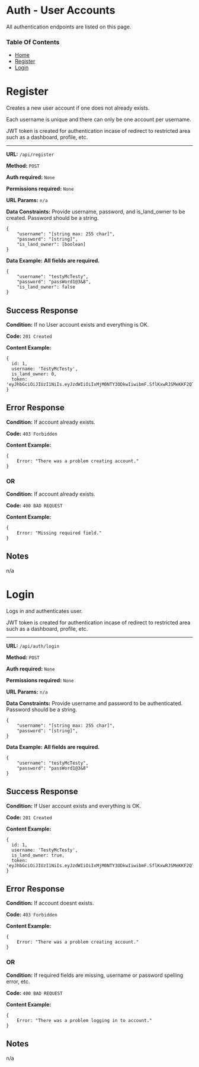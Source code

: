 # Auth - User Accounts

All authentication endpoints are listed on this page. 

### Table Of Contents

* [Home](../README.md)
* [Register](#register)
* [Login](#login)

# Register

Creates a new user account if one does not already exists. 

Each username is unique and there can only be one account per username.

JWT token is created for authentication incase of redirect to restricted area such as a dashboard, profile, etc.

---


**URL:** `/api/register`

**Method:** `POST`

**Auth required:** `None`

**Permissions required:** `None`

**URL Params:**  `n/a`

**Data Constraints:** 
Provide username, password, and is_land_owner to be created. Password should be a string.  

```
{
    "username": "[string max: 255 char]",
    "password": "[string]",
    "is_land_owner": [boolean]
}

```

**Data Example:** **All fields are required.**
```
{
    "username": "testyMcTesty",
    "password": "passWord1@3&8",
    "is_land_owner": false
}
```

## Success Response

**Condition:**  If no User account exists and everything is OK.

**Code:**  `201 Created`

**Content Example:**
```
{
  id: 1,
  username: 'TestyMcTesty',
  is_land_owner: 0,
  token: 'eyJhbGciOiJIUzI1NiIs.eyJzdWIiOiIxMjM0NTY3ODkwIiwibmF.SflKxwRJSMeKKF2QT4fw'
}
```
## Error Response

**Condition:**  If account already exists.

**Code:**  `403 Forbidden`

**Content Example:**
```
{
    Error: "There was a problem creating account."
}
```

### OR

**Condition:**  If account already exists.

**Code:**  `400 BAD REQUEST`

**Content Example:**
```
{
    Error: "Missing required field."
}
```
## Notes

n/a


# Login

Logs in and authenticates user. 

JWT token is created for authentication incase of redirect to restricted area such as a dashboard, profile, etc.

---

**URL:** `/api/auth/login`

**Method:** `POST`

**Auth required:** `None`

**Permissions required:** `None`

**URL Params:**  `n/a`

**Data Constraints:** 
Provide username and password to be authenticated. Password should be a string.  

```
{
    "username": "[string max: 255 char]",
    "password": "[string]",
}

```

**Data Example:** **All fields are required.**

```
{
    "username": "testyMcTesty",
    "password": "passWord1@3&8"
}
```

## Success Response

**Condition:**  If User account exists and everything is OK.

**Code:**  `201 Created`

**Content Example:**

```
{
  id: 1,
  username: 'TestyMcTesty',
  is_land_owner: true,
  token: 'eyJhbGciOiJIUzI1NiIs.eyJzdWIiOiIxMjM0NTY3ODkwIiwibmF.SflKxwRJSMeKKF2QT4fw'
}
```

## Error Response

**Condition:**  If account doesnt exists.

**Code:**  `403 Forbidden`

**Content Example:**

```
{
    Error: "There was a problem creating account."
}
```

### OR

**Condition:**  If required fields are missing, username or password spelling error, etc.

**Code:**  `400 BAD REQUEST`

**Content Example:**

```
{
    Error: "There was a problem logging in to account."
}
```

## Notes

n/a